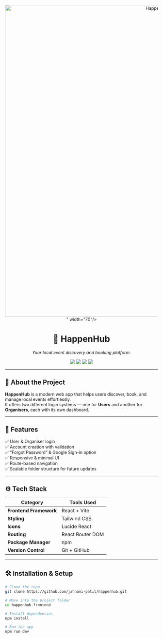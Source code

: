 <div align="center">
  <img src="<img width="1024" height="1024" alt="HappenHub logo" src="https://github.com/user-attachments/assets/979b9cef-1f14-4a52-b0ef-6014693f27d8" />
" width="70"/>
  <h1>🎉 HappenHub</h1>
  <p><i>Your local event discovery and booking platform.</i></p>

  <p>
    <img src="https://img.shields.io/badge/Frontend-React%20%2B%20Vite-blue?style=flat-square" />
    <img src="https://img.shields.io/badge/Styling-TailwindCSS-38B2AC?style=flat-square" />
    <img src="https://img.shields.io/badge/Routing-React%20Router%20DOM-orange?style=flat-square" />
    <img src="https://img.shields.io/badge/License-MIT-green?style=flat-square" />
  </p>
</div>

---

## 🚀 About the Project

**HappenHub** is a modern web app that helps users discover, book, and manage local events effortlessly.  
It offers two different login systems — one for **Users** and another for **Organisers**, each with its own dashboard.

---

## 🧩 Features

✅ User & Organiser login  
✅ Account creation with validation  
✅ “Forgot Password” & Google Sign-in option  
✅ Responsive & minimal UI  
✅ Route-based navigation  
✅ Scalable folder structure for future updates  

---

## ⚙️ Tech Stack

| Category | Tools Used |
|-----------|-------------|
| **Frontend Framework** | React + Vite |
| **Styling** | Tailwind CSS |
| **Icons** | Lucide React |
| **Routing** | React Router DOM |
| **Package Manager** | npm |
| **Version Control** | Git + GitHub |

---

## 🛠️ Installation & Setup

```bash
# Clone the repo
git clone https://github.com/jahnavi-patil/happenhub.git

# Move into the project folder
cd happenhub-frontend

# Install dependencies
npm install

# Run the app
npm run dev
